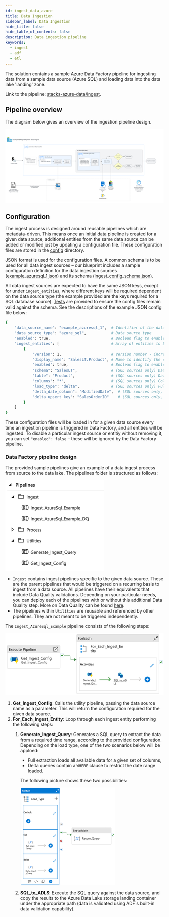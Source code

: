 ```yaml
---
id: ingest_data_azure
title: Data Ingestion
sidebar_label: Data Ingestion
hide_title: false
hide_table_of_contents: false
description: Data ingestion pipeline
keywords:
  - ingest
  - adf
  - etl
---
```


The solution contains a sample Azure Data Factory pipeline for ingesting data from a sample data
source (Azure SQL) and loading data into the data lake 'landing' zone.

Link to the pipeline: [stacks-azure-data/ingest](https://github.com/amido/stacks-azure-data/tree/main/ingest).

## Pipeline overview

The diagram below gives an overview of the ingestion pipeline design.

![ADF_IngestPipelineDesign.png](../../images/ADF_IngestPipelineDesign.png)

## Configuration

The ingest process is designed around reusable pipelines which are metadata-driven. This means once
an initial data pipeline is created for a given data source, additional entities from the same data
source can be added or modified just by updating a configuration file. These configuration files are
stored in the [config](https://github.com/amido/stacks-azure-data/tree/main/ingest/config) directory.

JSON format is used for the configuration files. A common schema is to be used for all data ingest
sources – our blueprint includes a sample configuration definition for the data ingestion sources
([example_azuresql_1.json](https://github.com/amido/stacks-azure-data/blob/main/ingest/config/ingest_sources/example_azuresql_1.json))
and its schema ([ingest_config_schema.json](https://github.com/amido/stacks-azure-data/blob/main/ingest/config/ingest_sources/schema/ingest_config_schema.json)).

All data ingest sources are expected to have the same JSON keys, except for under `ingest_entities`,
where different keys will be required dependent on the data source type (the example provided are
the keys required for a SQL database source).
[Tests](https://github.com/amido/stacks-azure-data/tree/main/ingest/jobs/Ingest_AzureSql_Example/tests/unit)
are provided to ensure the config files remain valid against the schema. See the descriptions of the
example JSON config file below:

```bash
{
    "data_source_name": "example_azuresql_1",  # Identifier of the data source - must be unique
    "data_source_type": "azure_sql",           # Data source type
    "enabled": true,                           # Boolean flag to enable / disable the data source from being ingested
    "ingest_entities": [                       # Array of entities to be ingested from the source
        {
            "version": 1,                      # Version number - increment this if the entitiy's schema changes
            "display_name": "SalesLT.Product", # Name to identify the entity - must be unique per data source
            "enabled": true,                   # Boolean flag to enable / disable the entity from being ingested
            "schema": "SalesLT",               # (SQL sources only) Database schema
            "table": "Product",                # (SQL sources only) Database table
            "columns": "*",                    # (SQL sources only) Columns to select
            "load_type": "delta",              # (SQL sources only) Full or delta load. If delta load selected, then also include the following keys
            "delta_date_column": "ModifiedDate",  # (SQL sources only, delta load) Date column to use for filtering the date range
            "delta_upsert_key": "SalesOrderID"    # (SQL sources only, delta load) Primary key for determining updated columns in a delta load
        }
    ]
}
```

These configuration files will be loaded in for a given data source every time an ingestion pipeline
is triggered in Data Factory, and all entities will be ingested. To disable a particular ingest
source or entitiy without removing it, you can set `"enabled": false` – these will be ignored by
the Data Factory pipeline.

### Data Factory pipeline design

The provided sample pipelines give an example of a data ingest process from source to the data lake.
The pipelines folder is structured as follows:

![ADF_IngestPipelinesList.png](../../images/ADF_IngestPipelinesList.png)

* `Ingest` contains ingest pipelines specific to the given data source. These are the parent
pipelines that would be triggered on a recurring basis to ingest from a data source. All pipelines
have their equivalents that include Data Quality validations. Depending on your particular needs,
you can deploy each of the pipelines with or without this additional Data Quality step. More on
Data Quality can be found [here](data_quality_azure.md).
* The pipelines within `Utilities` are reusable and referenced by other pipelines. They are not
meant to be triggered independently.

The `Ingest_AzureSql_Example` pipeline consists of the following steps:

![ADF_Ingest_AzureSql_Example.png](../../images/ADF_Ingest_AzureSql_Example.png)

1. **Get_Ingest_Config**: Calls the utility pipeline, passing the data source name as a parameter.
This will return the configuration required for the given data source.
2. **For_Each_Ingest_Entity**: Loop through each ingest entity performing the following steps:
   1. **Generate_Ingest_Query**: Generates a SQL query to extract the data from a required time
   range, according to the provided configuration. Depending on the load type, one of the two
   scenarios below will be apploed:
       * Full extraction loads all available data for a given set of columns,
       * Delta queries contain a `WHERE` clause to restrict the date range loaded.

       The following picture shows these two possibilities:

       <img src="../../images/ADF_IngestGenerateIngestQuery.png" alt="drawing" width="300"/>

   2. **SQL_to_ADLS**: Execute the SQL query against the data source, and copy the results to the
   Azure Data Lake storage landing container under the appropriate path (data is validated using
   ADF`s built-in data validation capability).
